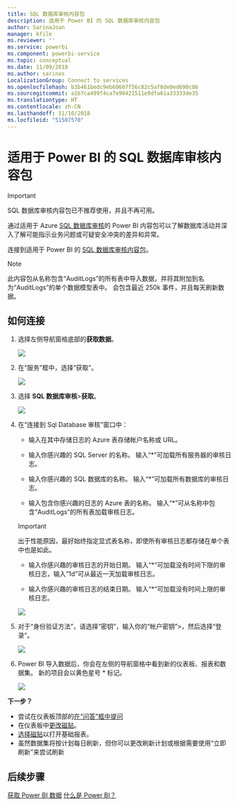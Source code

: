 ```yaml
---
title: SQL 数据库审核内容包
description: 适用于 Power BI 的 SQL 数据库审核内容包
author: SarinaJoan
manager: kfile
ms.reviewer: ''
ms.service: powerbi
ms.component: powerbi-service
ms.topic: conceptual
ms.date: 11/09/2018
ms.author: sarinas
LocalizationGroup: Connect to services
ms.openlocfilehash: b3b461bedc9eb60607f56c82c5af8de0ed690c06
ms.sourcegitcommit: a1b7ca499f4ca7e90421511e9dfa61a33333de35
ms.translationtype: HT
ms.contentlocale: zh-CN
ms.lasthandoff: 11/10/2018
ms.locfileid: "51507570"
---
```

# <a name="sql-database-auditing-content-pack-for-power-bi"></a>适用于 Power BI 的 SQL 数据库审核内容包

> [!IMPORTANT]
> SQL 数据库审核内容包已不推荐使用，并且不再可用。
 
通过适用于 Azure [SQL 数据库审核](/azure/sql-database/sql-database-auditing/)的 Power BI 内容包可以了解数据库活动并深入了解可能指示业务问题或可疑安全冲突的差异和异常。 

连接到适用于 Power BI 的 [SQL 数据库审核内容包](https://app.powerbi.com/getdata/services/sql-db-auditing)。

>[!NOTE]
>此内容包从名称包含“AuditLogs”的所有表中导入数据，并将其附加到名为“AuditLogs”的单个数据模型表中。 会包含最近 250k 事件，并且每天刷新数据。

## <a name="how-to-connect"></a>如何连接
1. 选择左侧导航窗格底部的**获取数据**。
   
   ![](media/service-connect-to-azure-sql-database-auditing/pbi_getdata.png) 
2. 在“服务”框中，选择“获取”。
   
   ![](media/service-connect-to-azure-sql-database-auditing/pbi_getservices.png) 
3. 选择 **SQL 数据库审核**\>**获取**。
   
   ![](media/service-connect-to-azure-sql-database-auditing/sqldbaudit.png)
4. 在“连接到 Sql Database 审核”窗口中：
   
   - 输入在其中存储日志的 Azure 表存储帐户名称或 URL。
   
   - 输入你感兴趣的 SQL Server 的名称。 输入“\*”可加载所有服务器的审核日志。
   
   - 输入你感兴趣的 SQL 数据库的名称。 输入“\*”可加载所有数据库的审核日志。
   
   - 输入包含你感兴趣的日志的 Azure 表的名称。 输入“\*”可从名称中包含“AuditLogs”的所有表加载审核日志。
   
   >[!IMPORTANT]
   >出于性能原因，最好始终指定显式表名称，即使所有审核日志都存储在单个表中也是如此。
   
   - 输入你感兴趣的审核日志的开始日期。 输入“\*”可加载没有时间下限的审核日志，输入“1d”可从最近一天加载审核日志。
   
   - 输入你感兴趣的审核日志的结束日期。 输入“\*”可加载没有时间上限的审核日志。
   
   ![](media/service-connect-to-azure-sql-database-auditing/dbauditing_param.png)
5. 对于“身份验证方法”，请选择“密钥”，输入你的“帐户密钥”\>，然后选择“登录”。
   
   ![](media/service-connect-to-azure-sql-database-auditing/pbi_sqlauditing3.png)
6. Power BI 导入数据后，你会在左侧的导航窗格中看到新的仪表板、报表和数据集。 新的项目会以黄色星号 \* 标记。
   
   ![](media/service-connect-to-azure-sql-database-auditing/pbi_sqldbauditingnewdash.png)

**下一步？**

* 尝试在仪表板顶部的[在“问答”框中提问](consumer/end-user-q-and-a.md)
* 在仪表板中[更改磁贴](service-dashboard-edit-tile.md)。
* [选择磁贴](consumer/end-user-tiles.md)以打开基础报表。
* 虽然数据集将按计划每日刷新，但你可以更改刷新计划或根据需要使用“立即刷新”来尝试刷新

## <a name="next-steps"></a>后续步骤
[获取 Power BI 数据](service-get-data.md)
[什么是 Power BI？](power-bi-overview.md)
